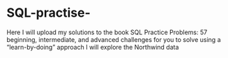 # SQL-practise-

Here I will upload my solutions to the book SQL Practice Problems: 
57 beginning, intermediate, and advanced challenges for you to solve using a “learn-by-doing” approach
I will explore the Northwind data
